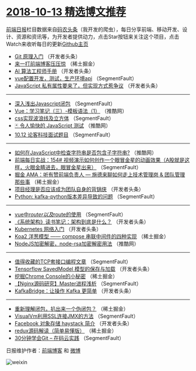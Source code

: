 # [2018-10-13 精选博文推荐](https://toutiao.qdkfweb.cn/date/2018/10/13)

[前端日报](https://qdkfweb.cn/c/news)栏目数据来自[码农头条](https://toutiao.qdkfweb.cn/)（我开发的爬虫），每日分享前端、移动开发、设计、资源和资讯等，为开发者提供动力，点击Star按钮来关注这个项目，点击Watch来收听每日的更新[Github主页](https://github.com/kujian/frontendDaily)
* [Git 原理入门](https://toutiao.qdkfweb.cn/88832.html) （开发者头条）
* [来一打前端博客压压惊](https://toutiao.qdkfweb.cn/88803.html) （稀土掘金）
* [AI 算法工程师手册](https://toutiao.qdkfweb.cn/88833.html) （开发者头条）
* [vue配置开发，测试，生产环境api](https://toutiao.qdkfweb.cn/88782.html) （SegmentFault）
* [JavaScript 私有属性要来了，但实现方式惹争议](https://toutiao.qdkfweb.cn/88840.html) （开发者头条）

***
* [深入浅出Javascript闭包](https://toutiao.qdkfweb.cn/88786.html) （SegmentFault）
* [Vue：学习笔记（三）-模板语法（1）](https://toutiao.qdkfweb.cn/88872.html) （推酷网）
* [css实现波浪线及立方体](https://toutiao.qdkfweb.cn/88792.html) （SegmentFault）
* [🃏 令人愉快的 JavaScript 测试](https://toutiao.qdkfweb.cn/88869.html) （推酷网）
* [10.12 论客科技面试题目](https://toutiao.qdkfweb.cn/88790.html) （SegmentFault）

***
* [如何在JavaScript中检查字符串是否包含子字符串?](https://toutiao.qdkfweb.cn/88867.html) （推酷网）
* [前端每日实战：154# 视频演示如何创作一个眼冒金星的动画效果（A股就是这样，火眼金睛进去，眼冒金星出来）](https://toutiao.qdkfweb.cn/88793.html) （SegmentFault）
* [掘金 AMA：听有赞前端负责人 &#8212; 施德来聊如何走上技术管理岗 &amp; 团队管理那些事](https://toutiao.qdkfweb.cn/88797.html) （稀土掘金）
* [项目经理是否应该成为团队自身的背锅侠](https://toutiao.qdkfweb.cn/88836.html) （开发者头条）
* [Python: kafka-python版本差异导致的问题](https://toutiao.qdkfweb.cn/88788.html) （SegmentFault）

***
* [vue中$router以及$route的使用](https://toutiao.qdkfweb.cn/88785.html) （SegmentFault）
* [《系统架构》读书笔记：架构到底是什么？](https://toutiao.qdkfweb.cn/88831.html) （开发者头条）
* [Kubernetes 网络入门](https://toutiao.qdkfweb.cn/88841.html) （开发者头条）
* [Koa2 洋葱模型 —— compose 串联中间件的四种实现](https://toutiao.qdkfweb.cn/88804.html) （稀土掘金）
* [NodeJS加密解密，node-rsa加密解密用法](https://toutiao.qdkfweb.cn/88871.html) （推酷网）

***
* [值得收藏的TCP套接口编程文章](https://toutiao.qdkfweb.cn/88791.html) （SegmentFault）
* [Tensorflow SavedModel 模型的保存与加载](https://toutiao.qdkfweb.cn/88842.html) （开发者头条）
* [挖掘Chrome Console的小秘密](https://toutiao.qdkfweb.cn/88805.html) （稀土掘金）
* [【Nginx源码研究】Master进程浅析](https://toutiao.qdkfweb.cn/88787.html) （SegmentFault）
* [KafkaBridge：让操作 Kafka 更简单](https://toutiao.qdkfweb.cn/88843.html) （开发者头条）

***
* [重新理解闭包，扒出来一个伪闭包？](https://toutiao.qdkfweb.cn/88806.html) （稀土掘金）
* [VisualVm利用SSL连接JMX的方法](https://toutiao.qdkfweb.cn/88796.html) （SegmentFault）
* [Facebook 对象存储 haystack 简介](https://toutiao.qdkfweb.cn/88844.html) （开发者头条）
* [redux源码解读（简单易懂版）](https://toutiao.qdkfweb.cn/88807.html) （稀土掘金）
* [30分钟学会Git &#8211; 在码云实践](https://toutiao.qdkfweb.cn/88780.html) （SegmentFault）

日报维护作者：[前端博客](https://qdkfweb.cn/) 和 [微博](https://qdkfweb.cn/go/weibo)

![weixin](https://user-images.githubusercontent.com/3055447/38468989-651132ac-3b80-11e8-8e6b-15122322a9d7.png)